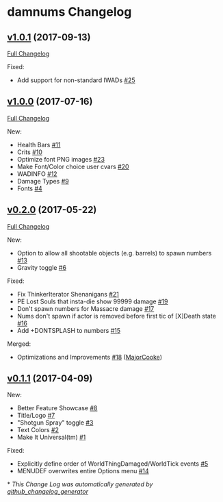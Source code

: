 # damnums Changelog

## [v1.0.1](https://github.com/XaserAcheron/damnums/tree/v1.0.1) (2017-09-13)
[Full Changelog](https://github.com/XaserAcheron/damnums/compare/v1.0.0...v1.0.1)

Fixed:

- Add support for non-standard IWADs [\#25](https://github.com/XaserAcheron/damnums/issues/25)

## [v1.0.0](https://github.com/XaserAcheron/damnums/tree/v1.0.0) (2017-07-16)
[Full Changelog](https://github.com/XaserAcheron/damnums/compare/v0.2.0...v1.0.0)

New:

- Health Bars [\#11](https://github.com/XaserAcheron/damnums/issues/11)
- Crits [\#10](https://github.com/XaserAcheron/damnums/issues/10)
- Optimize font PNG images [\#23](https://github.com/XaserAcheron/damnums/issues/23)
- Make Font/Color choice user cvars [\#20](https://github.com/XaserAcheron/damnums/issues/20)
- WADINFO [\#12](https://github.com/XaserAcheron/damnums/issues/12)
- Damage Types [\#9](https://github.com/XaserAcheron/damnums/issues/9)
- Fonts [\#4](https://github.com/XaserAcheron/damnums/issues/4)

## [v0.2.0](https://github.com/XaserAcheron/damnums/tree/v0.2.0) (2017-05-22)
[Full Changelog](https://github.com/XaserAcheron/damnums/compare/v0.1.1...v0.2.0)

New:

- Option to allow all shootable objects \(e.g. barrels\) to spawn numbers [\#13](https://github.com/XaserAcheron/damnums/issues/13)
- Gravity toggle [\#6](https://github.com/XaserAcheron/damnums/issues/6)

Fixed:

- Fix ThinkerIterator Shenanigans [\#21](https://github.com/XaserAcheron/damnums/issues/21)
- PE Lost Souls that insta-die show 99999 damage [\#19](https://github.com/XaserAcheron/damnums/issues/19)
- Don't spawn numbers for Massacre damage [\#17](https://github.com/XaserAcheron/damnums/issues/17)
- Nums don't spawn if actor is removed before first tic of \[X\]Death state [\#16](https://github.com/XaserAcheron/damnums/issues/16)
- Add +DONTSPLASH to numbers [\#15](https://github.com/XaserAcheron/damnums/issues/15)

Merged:

- Optimizations and Improvements [\#18](https://github.com/XaserAcheron/damnums/pull/18) ([MajorCooke](https://github.com/MajorCooke))

## [v0.1.1](https://github.com/XaserAcheron/damnums/tree/v0.1.1) (2017-04-09)
New:

- Better Feature Showcase [\#8](https://github.com/XaserAcheron/damnums/issues/8)
- Title/Logo [\#7](https://github.com/XaserAcheron/damnums/issues/7)
- "Shotgun Spray" toggle [\#3](https://github.com/XaserAcheron/damnums/issues/3)
- Text Colors [\#2](https://github.com/XaserAcheron/damnums/issues/2)
- Make It Universal\(tm\) [\#1](https://github.com/XaserAcheron/damnums/issues/1)

Fixed:

- Explicitly define order of WorldThingDamaged/WorldTick events [\#5](https://github.com/XaserAcheron/damnums/issues/5)
- MENUDEF overwrites entire Options menu [\#14](https://github.com/XaserAcheron/damnums/issues/14)



\* *This Change Log was automatically generated by [github_changelog_generator](https://github.com/skywinder/Github-Changelog-Generator)*